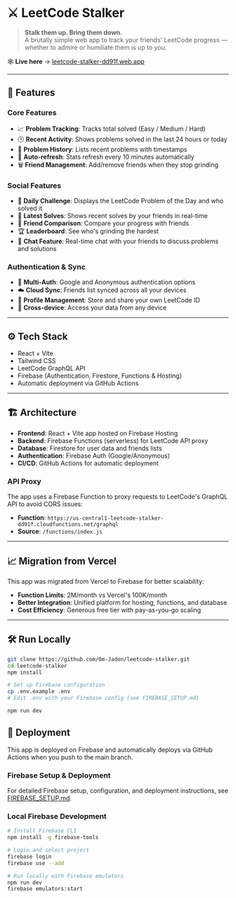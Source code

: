 # ⚔️ LeetCode Stalker

> **Stalk them up. Bring them down.**  
A brutally simple web app to track your friends' LeetCode progress — whether to admire or humiliate them is up to you.

🕸️ **Live here** → [leetcode-stalker-dd91f.web.app](https://leetcode-stalker-dd91f.web.app/)

---

## 🚀 Features

### Core Features

- 📈 **Problem Tracking**: Tracks total solved (Easy / Medium / Hard)
- 🕒 **Recent Activity**: Shows problems solved in the last 24 hours or today
- 🧠 **Problem History**: Lists recent problems with timestamps
- 🔄 **Auto-refresh**: Stats refresh every 10 minutes automatically
- 🗑 **Friend Management**: Add/remove friends when they stop grinding

### Social Features

- 🌟 **Daily Challenge**: Displays the LeetCode Problem of the Day and who solved it
- 📝 **Latest Solves**: Shows recent solves by your friends in real-time
- 🤝 **Friend Comparison**: Compare your progress with friends
- 🏆 **Leaderboard**: See who's grinding the hardest
- 💬 **Chat Feature**: Real-time chat with your friends to discuss problems and solutions

### Authentication & Sync

- 🔐 **Multi-Auth**: Google and Anonymous authentication options
- ☁️ **Cloud Sync**: Friends list synced across all your devices
- 👤 **Profile Management**: Store and share your own LeetCode ID
- 🔄 **Cross-device**: Access your data from any device

---

## ⚙️ Tech Stack

- React + Vite  
- Tailwind CSS  
- LeetCode GraphQL API
- Firebase (Authentication, Firestore, Functions & Hosting)
- Automatic deployment via GitHub Actions

---

## 🏗️ Architecture

- **Frontend**: React + Vite app hosted on Firebase Hosting
- **Backend**: Firebase Functions (serverless) for LeetCode API proxy
- **Database**: Firestore for user data and friends lists
- **Authentication**: Firebase Auth (Google/Anonymous)
- **CI/CD**: GitHub Actions for automatic deployment

### API Proxy

The app uses a Firebase Function to proxy requests to LeetCode's GraphQL API to avoid CORS issues:

- **Function**: `https://us-central1-leetcode-stalker-dd91f.cloudfunctions.net/graphql`
- **Source**: `/functions/index.js`

---

## 📈 Migration from Vercel

This app was migrated from Vercel to Firebase for better scalability:

- **Function Limits**: 2M/month vs Vercel's 100K/month
- **Better Integration**: Unified platform for hosting, functions, and database
- **Cost Efficiency**: Generous free tier with pay-as-you-go scaling

---

## 🛠 Run Locally

```bash
git clone https://github.com/Om-Jadon/leetcode-stalker.git
cd leetcode-stalker
npm install

# Set up Firebase configuration
cp .env.example .env
# Edit .env with your Firebase config (see FIREBASE_SETUP.md)

npm run dev
```

## 🚀 Deployment

This app is deployed on Firebase and automatically deploys via GitHub Actions when you push to the main branch.

### Firebase Setup & Deployment

For detailed Firebase setup, configuration, and deployment instructions, see [FIREBASE_SETUP.md](./FIREBASE_SETUP.md).

### Local Firebase Development

```bash
# Install Firebase CLI
npm install -g firebase-tools

# Login and select project
firebase login
firebase use --add

# Run locally with Firebase emulators
npm run dev
firebase emulators:start
```
